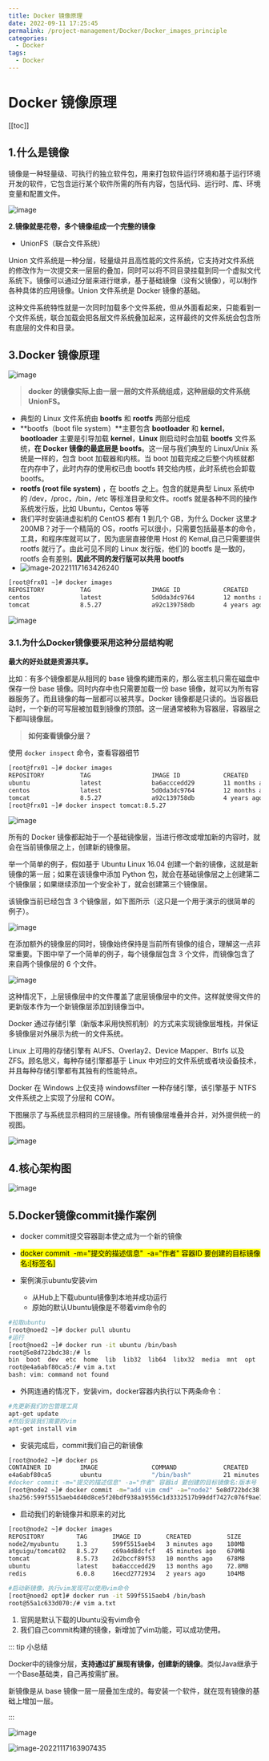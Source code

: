 ```yaml
---
title: Docker 镜像原理
date: 2022-09-11 17:25:45
permalink: /project-management/Docker/Docker_images_principle
categories:
  - Docker
tags:
  - Docker
---
```

# Docker 镜像原理

[[toc]]

## 1.什么是镜像

镜像是一种轻量级、可执行的独立软件包，用来打包软件运行环境和基于运行环境开发的软件，它包含运行某个软件所需的所有内容，包括代码、运行时、库、环境变量和配置文件。

![image](./assets/image.2eyaa1qewe80.png)

**2.镜像就是花卷，多个镜像组成一个完整的镜像**

+ UnionFS（联合文件系统）

Union 文件系统是一种分层，轻量级并且高性能的文件系统，它支持对文件系统的修改作为一次提交来一层层的叠加，同时可以将不同目录挂载到同一个虚拟文代系统下。镜像可以通过分层来进行继承，基于基础镜像（没有父镜像），可以制作各种具体的应用镜像。Union 文件系统是 Docker 镜像的基础。

这种文件系统特性就是一次同时加载多个文件系统，但从外面看起来，只能看到一个文件系统，联合加载会把各层文件系统叠加起来，这样最终的文件系统会包含所有底层的文件和目录。

## 3.Docker 镜像原理 

![image](./assets/image.44m96fv6jxo0.png)

> **docker 的镜像实际上由一层一层的文件系统组成，这种层级的文件系统 UnionFS。**

- 典型的 Linux 文件系统由 **bootfs** 和 **rootfs** 两部分组成
- **bootfs（boot file system）**主要包含 **bootloader** 和 **kernel**，**bootloader** 主要是引导加载 **kernel**，**Linux** 刚启动时会加载 **bootfs** 文件系统，**在 Docker 镜像的最底层是 bootfs**。这一层与我们典型的 Linux/Unix 系统是一样的，包含 boot 加载器和内核。当 boot 加载完成之后整个内核就都在内存中了，此时内存的使用权已由 bootfs 转交给内核，此时系统也会卸载 bootfs。
- **rootfs (root file system)** ，在 bootfs 之上。包含的就是典型 Linux 系统中的 /dev，/proc，/bin，/etc 等标准目录和文件。rootfs 就是各种不同的操作系统发行版，比如 Ubuntu，Centos 等等
- 我们平时安装进虚拟机的 CentOS 都有 1 到几个 GB，为什么 Docker 这里才 200MB？对于一个精简的 OS，rootfs 可以很小，只需要包括最基本的命令，工具，和程序库就可以了，因为底层直接使用 Host 的 Kemal,自己只需要提供 rootfs 就行了。由此可见不同的 Linux 发行版，他们的 bootfs 是一致的，rootfs 会有差别。**因此不同的发行版可以共用 bootfs**
- ![image-20221117163426240](./assets/image-20221117163426240.png)

```sh {3}
[root@frx01 ~]# docker images
REPOSITORY          TAG                 IMAGE ID            CREATED             SIZE
centos              latest              5d0da3dc9764        12 months ago       231MB
tomcat              8.5.27              a92c139758db        4 years ago         558MB
```

![image](./assets/image.n12zxx92lls.png)

### 3.1.为什么Docker镜像要采用这种分层结构呢

**最大的好处就是资源共享。**

比如：有多个镜像都是从相同的 base 镜像构建而来的，那么宿主机只需在磁盘中保存一份 base 镜像。同时内存中也只需要加载一份 base 镜像，就可以为所有容器服务了。而且镜像的每一层都可以被共享。Docker 镜像都是只读的。当容器启动时，一个新的可写层被加载到镜像的顶部。这一层通常被称为容器层，容器层之下都叫镜像层。

> **如何查看镜像分层？**

使用 `docker inspect` 命令，查看容器细节

```sh
[root@frx01 ~]# docker images
REPOSITORY          TAG                 IMAGE ID            CREATED             SIZE
ubuntu              latest              ba6acccedd29        11 months ago       72.8MB
centos              latest              5d0da3dc9764        12 months ago       231MB
tomcat              8.5.27              a92c139758db        4 years ago         558MB
[root@frx01 ~]# docker inspect tomcat:8.5.27
```

![image](./assets/image.6rx8e7zvbnc0.png)

所有的 Docker 镜像都起始于一个基础镜像层，当进行修改或增加新的内容时，就会在当前镜像层之上，创建新的镜像层。

举一个简单的例子，假如基于 Ubuntu Linux 16.04 创建一个新的镜像，这就是新镜像的第一层；如果在该镜像中添加 Python 包，就会在基础镜像层之上创建第二个镜像层；如果继续添加一个安全补丁，就会创建第三个镜像层。

该镜像当前已经包含 3 个镜像层，如下图所示（这只是一个用于演示的很简单的例子）。

![image](./assets/image.4xklf0i3iy80.png)

在添加额外的镜像层的同时，镜像始终保持是当前所有镜像的组合，理解这一点非常重要。下图中举了一个简单的例子，每个镜像层包含 3 个文件，而镜像包含了来自两个镜像层的 6 个文件。

![image](./assets/image.7hlezkqhyrs0.png)

这种情况下，上层镜像层中的文件覆盖了底层镜像层中的文件。这样就使得文件的更新版本作为一个新镜像层添加到镜像当中。

Docker 通过存储引擎（新版本采用快照机制）的方式来实现镜像层堆栈，并保证多镜像层对外展示为统一的文件系统。

Linux 上可用的存储引擎有 AUFS、Overlay2、Device Mapper、Btrfs 以及 ZFS。顾名思义，每种存储引擎都基于 Linux 中对应的文件系统或者块设备技术，并且每种存储引擎都有其独有的性能特点。

Docker 在 Windows 上仅支持 windowsfilter 一种存储引擎，该引擎基于 NTFS 文件系统之上实现了分层和 COW。

下图展示了与系统显示相同的三层镜像。所有镜像层堆叠并合并，对外提供统一的视图。

![image](./assets/image.2rka9swxxwg.png)

## 4.核心架构图

![image](./assets/image.22vkerqfoi0w.png)

## 5.Docker镜像commit操作案例

+ docker commit提交容器副本使之成为一个新的镜像
+ <mark>docker commit  -m="提交的描述信息"  -a="作者" 容器ID 要创建的目标镜像名:[标签名]</mark>

+ 案例演示ubuntu安装vim
  + 从Hub上下载ubuntu镜像到本地并成功运行
  + 原始的默认Ubuntu镜像是不带着vim命令的

```sh
#拉取ubuntu
[root@noed2 ~]# docker pull ubuntu
#运行
[root@noed2 ~]# docker run -it ubuntu /bin/bash
root@5e8d722bdc38:/# ls
bin  boot  dev  etc  home  lib  lib32  lib64  libx32  media  mnt  opt  proc  root  run  sbin  srv  sys  tmp  usr  var
root@e4a6abf80ca5:/# vim a.txt
bash: vim: command not found
```

+ 外网连通的情况下，安装vim，docker容器内执行以下两条命令：

```sh
#先更新我们的包管理工具
apt-get update
#然后安装我们需要的vim
apt-get install vim
```

+ 安装完成后，commit我们自己的新镜像

```sh {4}
[root@node2 ~]# docker ps
CONTAINER ID        IMAGE               COMMAND             CREATED             STATUS              PORTS               NAMES
e4a6abf80ca5        ubuntu              "/bin/bash"         21 minutes ago      Up 21 minutes                           nostalgic_mclaren
#docker commit -m="提交的描述信息" -a="作者" 容器id 要创建的目标镜像名:版本号
[root@node2 ~]# docker commit -m="add vim cmd" -a="node2" 5e8d722bdc38 node2/myubuntu:1.3
sha256:599f5515aeb4d40d8ce5f20bdf938a39556c1d3332517b99ddf7427c076f9ae7
```

+ 启动我们的新镜像并和原来的对比

```sh
[root@node2 ~]# docker images
REPOSITORY         TAG       IMAGE ID       CREATED          SIZE
node2/myubuntu     1.3       599f5515aeb4   3 minutes ago    180MB
atguigu/tomcat02   8.5.27    c69a4d8dcfcf   45 minutes ago   670MB
tomcat             8.5.73    2d2bccf89f53   10 months ago    678MB
ubuntu             latest    ba6acccedd29   13 months ago    72.8MB
redis              6.0.8     16ecd2772934   2 years ago      104MB

#启动新镜像，执行vim发现可以使用vim命令
[root@noed2 opt]# docker run -it 599f5515aeb4 /bin/bash
root@55a1c633d070:/# vim a.txt
```

1. 官网是默认下载的Ubuntu没有vim命令
2. 我们自己commit构建的镜像，新增加了vim功能，可以成功使用。

::: tip 小总结

Docker中的镜像分层，**支持通过扩展现有镜像，创建新的镜像**。类似Java继承于一个Base基础类，自己再按需扩展。

新镜像是从 base 镜像一层一层叠加生成的。每安装一个软件，就在现有镜像的基础上增加一层。

:::

![image](./assets/image.55hqvoufnsw0.png)

![image-20221117163907435](./assets/image-20221117163907435.png)
